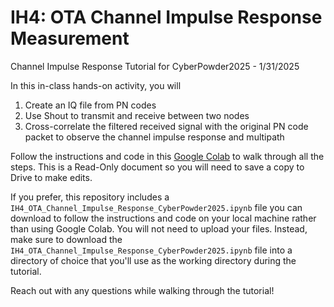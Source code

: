 # IH4: OTA Channel Impulse Response Measurement
Channel Impulse Response Tutorial for CyberPowder2025 - 1/31/2025

In this in-class hands-on activity, you will
1. Create an IQ file from PN codes
2. Use Shout to transmit and receive between two nodes
3. Cross-correlate the filtered received signal with the original PN code packet to observe the channel impulse response and multipath

Follow the instructions and code in this [Google Colab](https://colab.research.google.com/drive/1qUp7MgBtZ0hp3xUQEjaLpNL7Er2nQ7RM?usp=sharing) to walk through all the steps. This is a Read-Only document so you will need to save a copy to Drive to make edits.

If you prefer, this repository includes a `IH4_OTA_Channel_Impulse_Response_CyberPowder2025.ipynb` file you can download to follow the instructions and code on your local machine rather than using Google Colab. You will not need to upload your files. Instead, make sure to download the `IH4_OTA_Channel_Impulse_Response_CyberPowder2025.ipynb` file into a directory of choice that you'll use as the working directory during the tutorial.

Reach out with any questions while walking through the tutorial!